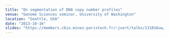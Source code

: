 ```yaml
---
title: "On segmentation of DNA copy number profiles"
venue: "Genome Sciences seminar, University of Washington"
location: "Seattle, USA"
date: "2013-10-16"
slides: "https://members.cbio.mines-paristech.fr/~jvert/talks/131016uw/uw.pdf"
---
```

